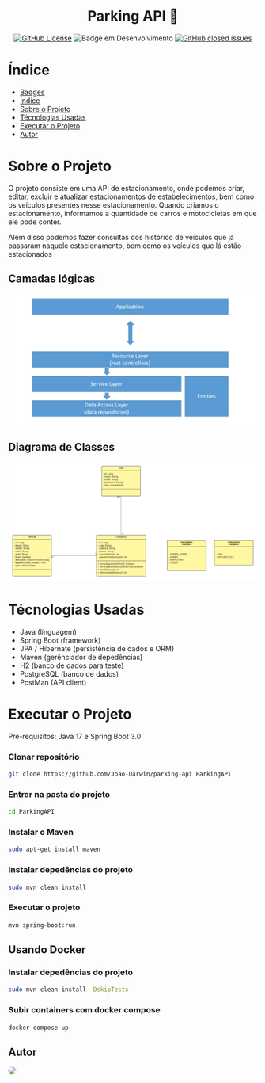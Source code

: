 <h1 align="center" id="titulo">Parking API 🚗</h1>

<div align="center" id="badges">

  [![GitHub License](https://img.shields.io/github/license/Joao-Darwin/parking-api?style=for-the-badge)](https://github.com/Joao-Darwin/parking-api/blob/main/LICENSE)
  ![Badge em Desenvolvimento](http://img.shields.io/static/v1?label=STATUS&message=COMPLETED&color=GREEN&style=for-the-badge)
  [![GitHub closed issues](https://img.shields.io/github/issues-closed-raw/Joao-Darwin/parking-api?style=for-the-badge&color=purple)](https://github.com/Joao-Darwin/parking-api/issues?q=is%3Aissue+is%3Aclosed)
</div>

# Índice 
* [Badges](#badges)
* [Índice](#índice)
* [Sobre o Projeto](#sobreProjeto)
* [Técnologias Usadas](#techs)
* [Executar o Projeto](#execute)
* [Autor](#author)

<h1 id="sobreProjeto">Sobre o Projeto</h1>

O projeto consiste em uma API de estacionamento, onde podemos criar, editar, excluir e atualizar estacionamentos de estabelecimentos, bem como os veículos presentes nesse estacionamento. Quando criamos o estacionamento, informamos a quantidade de carros e motocicletas em que ele pode conter.

Além disso podemos fazer consultas dos histórico de veículos que já passaram naquele estacionamento, bem como os veículos que lá estão estacionados

## Camadas lógicas
![Modelo Conceitual](https://github.com/Joao-Darwin/repoImgs/blob/main/Imgs%20-%20Web%20Service%20SpringBoot/camadasLogicas.png)

## Diagrama de Classes
![Domínio](https://github.com/Joao-Darwin/repoImgs/blob/main/Imgs%20-%20Parking%20API/Parking%20API%20Class%20DiagramUpdated.png)

<h1 id="techs">Técnologias Usadas</h1>

- Java (linguagem)
- Spring Boot (framework)
- JPA / Hibernate (persistência de dados e ORM)
- Maven (gerênciador de depedências)
- H2 (banco de dados para teste)
- PostgreSQL (banco de dados)
- PostMan (API client)

<h1 id="execute">Executar o Projeto</h1>
Pré-requisitos: Java 17 e Spring Boot 3.0

### Clonar repositório
```bash
git clone https://github.com/Joao-Darwin/parking-api ParkingAPI
```

### Entrar na pasta do projeto
```bash
cd ParkingAPI
```
### Instalar o Maven
```bash
sudo apt-get install maven
```
### Instalar depedências do projeto
```bash
sudo mvn clean install
```
### Executar o projeto
```bash
mvn spring-boot:run
```
<h2>Usando Docker</h2>

### Instalar depedências do projeto
```bash
sudo mvn clean install -DskipTests
```
### Subir containers com docker compose
```bash
docker compose up
```

<div>
  <h2 id="author">Autor</h2>
 <a href="https://www.linkedin.com/in/joao-darwin/" target="_blank"><img src="https://img.shields.io/badge/-LinkedIn-%230077B5?style=for-the-badge&logo=linkedin&logoColor=white" style="border-radius: 30px"></a>
</div>
